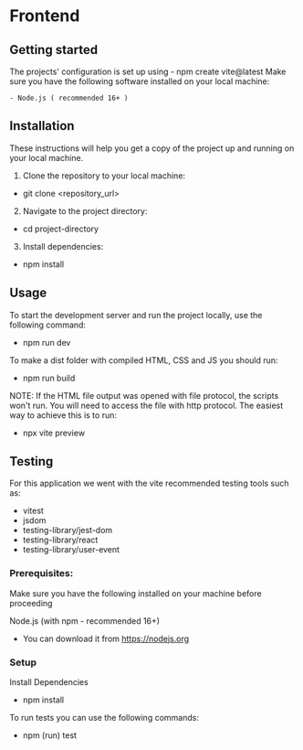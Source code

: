 # Frontend



## Getting started
The projects' configuration is set up using - npm create vite@latest
Make sure you have the following software installed on your local machine:

```
- Node.js ( recommended 16+ )

```

## Installation
These instructions will help you get a copy of the project up and running on your local machine.

1. Clone the repository to your local machine:

- git clone <repository_url>

2. Navigate to the project directory:

- cd project-directory

3. Install dependencies:

- npm install

## Usage
To start the development server and run the project locally, use the following command:

- npm run dev

To make a dist folder with compiled HTML, CSS and JS you should run:

- npm run build

NOTE: If the HTML file output was opened with file protocol, the scripts won't run.
You will need to access the file with http protocol. The easiest way to achieve this is to run:

- npx vite preview

## Testing
For this application we went with the vite recommended testing tools such as:
 - vitest
 - jsdom
 - testing-library/jest-dom
 - testing-library/react
 - testing-library/user-event

### Prerequisites:
Make sure you have the following installed on your machine before proceeding

Node.js (with npm - recommended 16+) 
- You can download it from https://nodejs.org

### Setup 
Install Dependencies
- npm install

To run tests you can use the following commands:
- npm (run) test
